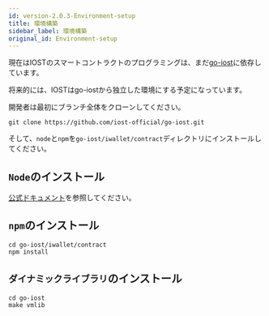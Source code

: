 ```yaml
---
id: version-2.0.3-Environment-setup
title: 環境構築
sidebar_label: 環境構築
original_id: Environment-setup
---
```


現在はIOSTのスマートコントラクトのプログラミングは、まだ[go-iost](https://github.com/iost-official/go-iost)に依存しています。

将来的には、IOSTはgo-iostから独立した環境にする予定になっています。

開発者は最初にブランチ全体をクローンしてください。

```shell
git clone https://github.com/iost-official/go-iost.git
```

そして、`node`と`npm`を`go-iost/iwallet/contract`ディレクトリにインストールしてください。

## ```Node```のインストール

[公式ドキュメント](https://nodejs.org/zh-cn/download/package-manager/#macos)を参照してください。

## ```npm```のインストール

```git
cd go-iost/iwallet/contract
npm install
```

## ```ダイナミックライブラリ```のインストール

```git
cd go-iost
make vmlib
```
